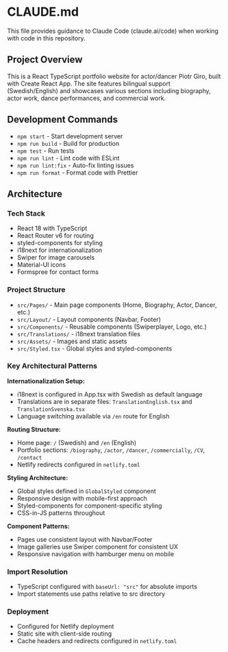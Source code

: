# CLAUDE.md

This file provides guidance to Claude Code (claude.ai/code) when working with code in this repository.

## Project Overview

This is a React TypeScript portfolio website for actor/dancer Piotr Giro, built with Create React App. The site features bilingual support (Swedish/English) and showcases various sections including biography, actor work, dance performances, and commercial work.

## Development Commands

- `npm start` - Start development server
- `npm run build` - Build for production
- `npm test` - Run tests
- `npm run lint` - Lint code with ESLint
- `npm run lint:fix` - Auto-fix linting issues
- `npm run format` - Format code with Prettier

## Architecture

### Tech Stack
- React 18 with TypeScript
- React Router v6 for routing
- styled-components for styling
- i18next for internationalization
- Swiper for image carousels
- Material-UI icons
- Formspree for contact forms

### Project Structure
- `src/Pages/` - Main page components (Home, Biography, Actor, Dancer, etc.)
- `src/Layout/` - Layout components (Navbar, Footer)
- `src/Components/` - Reusable components (Swiperplayer, Logo, etc.)
- `src/Translations/` - i18next translation files
- `src/Assets/` - Images and static assets
- `src/Styled.tsx` - Global styles and styled-components

### Key Architectural Patterns

**Internationalization Setup:**
- i18next is configured in App.tsx with Swedish as default language
- Translations are in separate files: `TranslationEnglish.tsx` and `TranslationSvenska.tsx`
- Language switching available via `/en` route for English

**Routing Structure:**
- Home page: `/` (Swedish) and `/en` (English)
- Portfolio sections: `/biography`, `/actor`, `/dancer`, `/commercially`, `/CV`, `/contact`
- Netlify redirects configured in `netlify.toml`

**Styling Architecture:**
- Global styles defined in `GlobalStyled` component
- Responsive design with mobile-first approach
- Styled-components for component-specific styling
- CSS-in-JS patterns throughout

**Component Patterns:**
- Pages use consistent layout with Navbar/Footer
- Image galleries use Swiper component for consistent UX
- Responsive navigation with hamburger menu on mobile

### Import Resolution
- TypeScript configured with `baseUrl: "src"` for absolute imports
- Import statements use paths relative to src directory

### Deployment
- Configured for Netlify deployment
- Static site with client-side routing
- Cache headers and redirects configured in `netlify.toml`